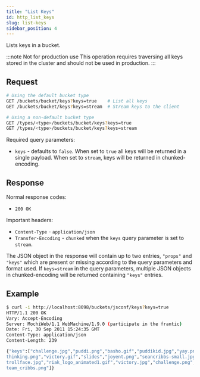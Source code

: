 ```yaml
---
title: "List Keys"
id: http_list_keys
slug: list-keys
sidebar_position: 4
---
```


Lists keys in a bucket.

:::note Not for production use
This operation requires traversing all keys stored in the cluster and should
not be used in production.
:::

## Request

```bash
# Using the default bucket type
GET /buckets/bucket/keys?keys=true    # List all keys
GET /buckets/bucket/keys?keys=stream  # Stream keys to the client

# Using a non-default bucket type
GET /types/<type>/buckets/bucket/keys?keys=true
GET /types/<type>/buckets/bucket/keys?keys=stream
```

Required query parameters:

* `keys` - defaults to `false`. When set to `true` all keys will be returned in
  a single payload.  When set to `stream`, keys will be returned in
  chunked-encoding.

## Response

Normal response codes:

* `200 OK`

Important headers:

* `Content-Type` - `application/json`
* `Transfer-Encoding` - `chunked` when the `keys` query parameter is set to
  `stream`.

The JSON object in the response will contain up to two entries,
`"props"` and `"keys"` which are present or missing according to the
query parameters and format used.  If `keys=stream` in the query
parameters, multiple JSON objects in chunked-encoding will be returned
containing `"keys"` entries.

## Example

```bash
$ curl -i http://localhost:8098/buckets/jsconf/keys?keys=true
HTTP/1.1 200 OK
Vary: Accept-Encoding
Server: MochiWeb/1.1 WebMachine/1.9.0 (participate in the frantic)
Date: Fri, 30 Sep 2011 15:24:35 GMT
Content-Type: application/json
Content-Length: 239

{"keys":["challenge.jpg","puddi.png","basho.gif","puddikid.jpg","yay.png","
thinking.png","victory.gif","slides","joyent.png","seancribbs-small.jpg","
trollface.jpg","riak_logo_animated1.gif","victory.jpg","challenge.png","
team_cribbs.png"]}
```
